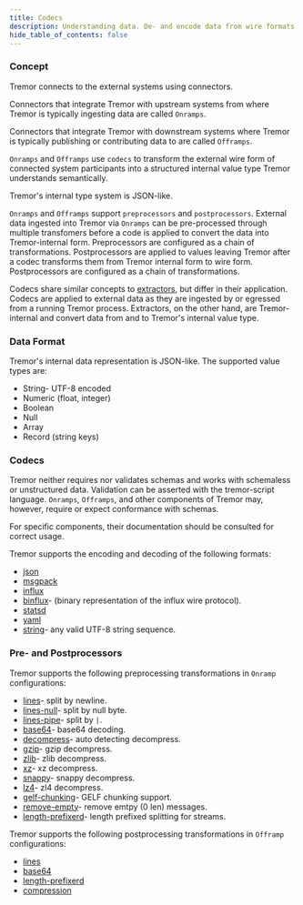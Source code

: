 ```yaml
---
title: Codecs
description: Understanding data. De- and encode data from wire formats.
hide_table_of_contents: false
---
```


### Concept

Tremor connects to the external systems using connectors.

Connectors that integrate Tremor with upstream systems from where Tremor is typically ingesting data are called `Onramps`.

Connectors that integrate Tremor with downstream systems where Tremor is typically publishing or contributing data to are called `Offramps`.

`Onramps` and `Offramps` use `codecs` to transform the external wire form of connected system participants into a structured internal value type Tremor understands semantically.

Tremor's internal type system is JSON-like.

`Onramps` and `Offramps` support `preprocessors` and `postprocessors`. External data ingested into Tremor via `Onramps` can be pre-processed through multiple transfomers before a code is applied to convert the data into Tremor-internal form. Preprocessors are configured as a chain of transformations. Postprocessors
are applied to values leaving Tremor after a codec transforms them from Tremor internal form to wire form. Postprocessors are configured as a chain of transformations.

Codecs share similar concepts to [extractors](https://docs.tremor.rs/tremor-script/#extractors), but differ in their application. Codecs are applied to external data as they are ingested by or egressed from a running Tremor process.
Extractors, on the other hand, are Tremor-internal and convert data from and to Tremor's internal value type.

### Data Format

Tremor's internal data representation is JSON-like. The supported value types are:

* String- UTF-8 encoded
* Numeric (float, integer)
* Boolean
* Null
* Array
* Record (string keys)

### Codecs

Tremor neither requires nor validates schemas and works with schemaless or unstructured data. Validation can be asserted with the tremor-script language. `Onramps`, `Offramps`, and other components of Tremor may, however, require or expect conformance with schemas.

For specific components, their documentation should be consulted for correct usage.

Tremor supports the encoding and decoding of the following formats:

* [json](/docs/artefacts/codecs#json)
* [msgpack](/docs/artefacts/codecs#msgpack)
* [influx](/docs/artefacts/codecs#influx)
* [binflux](/docs/artefacts/codecs#binflux)- (binary representation of the influx wire protocol).
* [statsd](/docs/artefacts/codecs#statsd)
* [yaml](/docs/artefacts/codecs#yaml)
* [string](/docs/artefacts/codecs#string)- any valid UTF-8 string sequence.

<h3 class="section-head" id="h-concept"><a href="#h-codecs"></a>Pre- and Postprocessors</h3>

Tremor supports the following preprocessing transformations in `Onramp` configurations:

* [lines](/docs/artefacts/preprocessors/#lines)- split by newline.
* [lines-null](/docs/artefacts/preprocessors/#lines-null)- split by null byte.
* [lines-pipe](/docs/artefacts/preprocessors/#lines-pipe)- split by `|`.
* [base64](/docs/artefacts/preprocessors/#base64)- base64 decoding.
* [decompress](/docs/artefacts/preprocessors/#decompress)- auto detecting decompress.
* [gzip](/docs/artefacts/preprocessors/#gzip)- gzip decompress.
* [zlib](/docs/artefacts/preprocessors/#zlib)- zlib decompress.
* [xz](/docs/artefacts/preprocessors/#xz)- xz decompress.
* [snappy](/docs/artefacts/preprocessors/#snappy)- snappy decompress.
* [lz4](/docs/artefacts/preprocessors/#lz4)- zl4 decompress.
* [gelf-chunking](/docs/artefacts/preprocessors/#gelf-chunking)- GELF chunking support.
* [remove-empty](/docs/artefacts/preprocessors/#remove-empty)- remove emtpy (0 len) messages.
* [length-prefixerd](/docs/artefacts/preprocessors/#length-prefixerd)- length prefixed splitting for streams.

Tremor supports the following postprocessing transformations in `Offramp` configurations:

* [lines](/docs/artefacts/postprocessors/#lines)
* [base64](/docs/artefacts/postprocessors/#base64)
* [length-prefixerd](h/docs/artefacts/artefacts/postprocessors/#length-prefixerd)
* [compression](/docs/artefacts/postprocessors/#compression)
